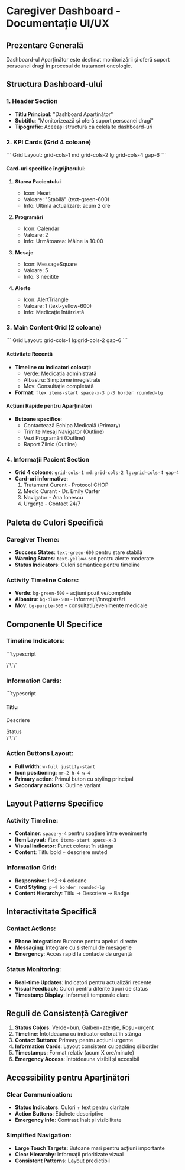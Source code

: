 # Caregiver Dashboard - Documentație UI/UX

## Prezentare Generală
Dashboard-ul Aparținător este destinat monitorizării și oferă suport persoanei dragi în procesul de tratament oncologic.

## Structura Dashboard-ului

### 1. Header Section
- **Titlu Principal**: "Dashboard Aparținător"
- **Subtitlu**: "Monitorizează și oferă suport persoanei dragi"
- **Tipografie**: Aceeași structură ca celelalte dashboard-uri

### 2. KPI Cards (Grid 4 coloane)
\`\`\`
Grid Layout: grid-cols-1 md:grid-cols-2 lg:grid-cols-4 gap-6
\`\`\`

#### Card-uri specifice îngrijitorului:
1. **Starea Pacientului**
   - Icon: Heart
   - Valoare: "Stabilă" (text-green-600)
   - Info: Ultima actualizare: acum 2 ore

2. **Programări**
   - Icon: Calendar
   - Valoare: 2
   - Info: Următoarea: Mâine la 10:00

3. **Mesaje**
   - Icon: MessageSquare
   - Valoare: 5
   - Info: 3 necitite

4. **Alerte**
   - Icon: AlertTriangle
   - Valoare: 1 (text-yellow-600)
   - Info: Medicație întârziată

### 3. Main Content Grid (2 coloane)
\`\`\`
Grid Layout: grid-cols-1 lg:grid-cols-2 gap-6
\`\`\`

#### Activitate Recentă
- **Timeline cu indicatori colorați**:
  - Verde: Medicația administrată
  - Albastru: Simptome înregistrate
  - Mov: Consultație completată
- **Format**: `flex items-start space-x-3 p-3 border rounded-lg`

#### Acțiuni Rapide pentru Aparținători
- **Butoane specifice**:
  - Contactează Echipa Medicală (Primary)
  - Trimite Mesaj Navigator (Outline)
  - Vezi Programări (Outline)
  - Raport Zilnic (Outline)

### 4. Informații Pacient Section
- **Grid 4 coloane**: `grid-cols-1 md:grid-cols-2 lg:grid-cols-4 gap-4`
- **Card-uri informative**:
  1. Tratament Curent - Protocol CHOP
  2. Medic Curant - Dr. Emily Carter
  3. Navigator - Ana Ionescu
  4. Urgențe - Contact 24/7

## Paleta de Culori Specifică

### Caregiver Theme:
- **Success States**: `text-green-600` pentru stare stabilă
- **Warning States**: `text-yellow-600` pentru alerte moderate
- **Status Indicators**: Culori semantice pentru timeline

### Activity Timeline Colors:
- **Verde**: `bg-green-500` - acțiuni pozitive/complete
- **Albastru**: `bg-blue-500` - informații/înregistrări
- **Mov**: `bg-purple-500` - consultații/evenimente medicale

## Componente UI Specifice

### Timeline Indicators:
\`\`\`typescript
<div className="w-2 h-2 bg-green-500 rounded-full mt-2"></div>
\`\`\`

### Information Cards:
\`\`\`typescript
<div className="p-4 border rounded-lg">
  <h4 className="font-medium">Titlu</h4>
  <p className="text-sm text-muted-foreground">Descriere</p>
  <Badge className="mt-2">Status</Badge>
</div>
\`\`\`

### Action Buttons Layout:
- **Full width**: `w-full justify-start`
- **Icon positioning**: `mr-2 h-4 w-4`
- **Primary action**: Primul buton cu styling principal
- **Secondary actions**: Outline variant

## Layout Patterns Specifice

### Activity Timeline:
- **Container**: `space-y-4` pentru spațiere între evenimente
- **Item Layout**: `flex items-start space-x-3`
- **Visual Indicator**: Punct colorat în stânga
- **Content**: Titlu bold + descriere muted

### Information Grid:
- **Responsive**: 1→2→4 coloane
- **Card Styling**: `p-4 border rounded-lg`
- **Content Hierarchy**: Titlu → Descriere → Badge

## Interactivitate Specifică

### Contact Actions:
- **Phone Integration**: Butoane pentru apeluri directe
- **Messaging**: Integrare cu sistemul de mesagerie
- **Emergency**: Acces rapid la contacte de urgență

### Status Monitoring:
- **Real-time Updates**: Indicatori pentru actualizări recente
- **Visual Feedback**: Culori pentru diferite tipuri de status
- **Timestamp Display**: Informații temporale clare

## Reguli de Consistență Caregiver

1. **Status Colors**: Verde=bun, Galben=atenție, Roșu=urgent
2. **Timeline**: Întotdeauna cu indicator colorat în stânga
3. **Contact Buttons**: Primary pentru acțiuni urgente
4. **Information Cards**: Layout consistent cu padding și border
5. **Timestamps**: Format relativ (acum X ore/minute)
6. **Emergency Access**: Întotdeauna vizibil și accesibil

## Accessibility pentru Aparținători

### Clear Communication:
- **Status Indicators**: Culori + text pentru claritate
- **Action Buttons**: Etichete descriptive
- **Emergency Info**: Contrast înalt și vizibilitate

### Simplified Navigation:
- **Large Touch Targets**: Butoane mari pentru acțiuni importante
- **Clear Hierarchy**: Informații prioritizate vizual
- **Consistent Patterns**: Layout predictibil
